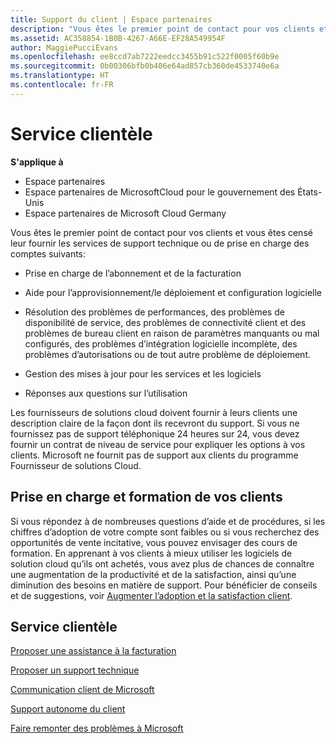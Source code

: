 ```yaml
---
title: Support du client | Espace partenaires
description: "Vous êtes le premier point de contact pour vos clients et vous êtes censé leur fournir des services techniques et une assistance&nbsp;: Aide concernant la facturation et l’abonnement Aide au déploiement, à l’approvisionnement et configuration logicielle Résolution de problèmes de performances, de disponibilité de service, de connectivité client et de bureau client dus à des paramètres manquants ou mal configurés, intégration logicielle incomplète, problèmes d’autorisations ou autres problèmes de déploiement. Gestion des mises à jour des services et logiciels Réponse aux questions sur l’utilisation Les fournisseurs de solutions&nbsp;Cloud doivent expliquer clairement aux clients comment ils bénéficieront du support. Si vous n’assurez pas un support téléphonique 24&nbsp;heures sur&nbsp;24, vous devez fournir un contrat de niveau de service pour expliquer les options à vos clients. Microsoft ne fournit pas de support aux clients du programme Fournisseur de solutions Cloud."
ms.assetid: AC358854-1B0B-4267-A66E-EF28A549954F
author: MaggiePucciEvans
ms.openlocfilehash: ee8ccd7ab7222eedcc3455b91c522f0005f60b9e
ms.sourcegitcommit: 0b00306bfb0b406e64ad857cb360de4533740e6a
ms.translationtype: HT
ms.contentlocale: fr-FR
---
```

# <a name="customer-support"></a>Service clientèle

**S'applique à**

-  Espace partenaires
-  Espace partenaires de MicrosoftCloud pour le gouvernement des États-Unis
-  Espace partenaires de Microsoft Cloud Germany

Vous êtes le premier point de contact pour vos clients et vous êtes censé leur fournir les services de support technique ou de prise en charge des comptes suivants:

-   Prise en charge de l’abonnement et de la facturation

-   Aide pour l’approvisionnement/le déploiement et configuration logicielle

-   Résolution des problèmes de performances, des problèmes de disponibilité de service, des problèmes de connectivité client et des problèmes de bureau client en raison de paramètres manquants ou mal configurés, des problèmes d’intégration logicielle incomplète, des problèmes d’autorisations ou de tout autre problème de déploiement.

-   Gestion des mises à jour pour les services et les logiciels

-   Réponses aux questions sur l’utilisation

Les fournisseurs de solutions cloud doivent fournir à leurs clients une description claire de la façon dont ils recevront du support. Si vous ne fournissez pas de support téléphonique 24 heures sur 24, vous devez fournir un contrat de niveau de service pour expliquer les options à vos clients. Microsoft ne fournit pas de support aux clients du programme Fournisseur de solutions Cloud.

## <a href="" id="supportingtrainingcustomers"></a>Prise en charge et formation de vos clients


Si vous répondez à de nombreuses questions d’aide et de procédures, si les chiffres d’adoption de votre compte sont faibles ou si vous recherchez des opportunités de vente incitative, vous pouvez envisager des cours de formation. En apprenant à vos clients à mieux utiliser les logiciels de solution cloud qu’ils ont achetés, vous avez plus de chances de connaître une augmentation de la productivité et de la satisfaction, ainsi qu’une diminution des besoins en matière de support. Pour bénéficier de conseils et de suggestions, voir [Augmenter l’adoption et la satisfaction client](increasing-adoption-and-satisfaction.md).

## <a name="customer-support"></a>Service clientèle


[Proposer une assistance à la facturation](provide-billing-support.md)

[Proposer un support technique](provide-technical-support.md)

[Communication client de Microsoft](customer-communication-from-microsoft.md)

[Support autonome du client](customer-self-support.md)

[Faire remonter des problèmes à Microsoft](escalate-problems-to-microsoft.md)

 

 



